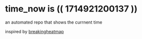 # time_now is (( 1714921200137 ))

an automated repo that shows the currnent time

inspired by [breakingheatmap](https://github.com/breakingheatmap/breakingheatmap)